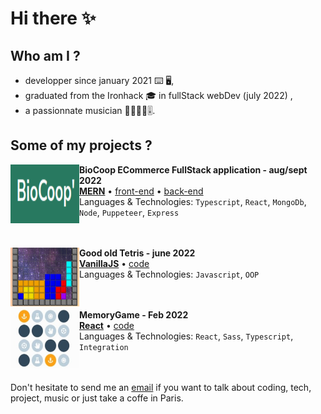 # Hi there ✨

## Who am I ?

- developper since january 2021 ⌨️ 🖥️,
- graduated from the Ironhack 🎓 in fullStack webDev (july 2022) ,
- a passionnate musician 🎺🎹🎷🎸🎚️.

## Some of my projects ?

[<img align="left" height="94px" width="110px" alt="biocoop-image" src="https://github.com/RomainC75/RomainC75/raw/main/bioCoop.png"/>](https://biocoop-ecommerce.netlify.app/)

**BioCoop ECommerce FullStack application - aug/sept 2022** \
[**MERN**](https://biocoop-ecommerce.netlify.app/) • [front-end](https://github.com/RomainC75/ecommerce-front) • [back-end](https://github.com/RomainC75/ecommerce-back) \
Languages & Technologies: `Typescript`, `React`, `MongoDb`, `Node`, `Puppeteer`, `Express` \
<br/>
<br/>


[<img align="left" height="94px" width="110px" alt="tetris-image" src="https://github.com/RomainC75/RomainC75/raw/main/tetris.png"/>](https://romainc75.github.io/IronHack-retroTetris-JS/)

**Good old Tetris - june 2022** \
[**VanillaJS**](https://romainc75.github.io/IronHack-retroTetris-JS/) • [code](https://github.com/RomainC75/IronHack-retroTetris-JS) \
Languages & Technologies: `Javascript`, `OOP` \
<br/>
<br/>

[<img align="left" height="94px" width="110px" alt="memoryGame-image" src="https://github.com/RomainC75/RomainC75/raw/main/memoryGame.png"/>](https://romainchenard-memorygame.netlify.app/)

**MemoryGame - Feb 2022** \
[**React**](https://romainchenard-memorygame.netlify.app/) • [code](https://github.com/RomainC75/memoryGame-TS) \
Languages & Technologies: `React`, `Sass`, `Typescript`, `Integration` \
<br/>
<br/>

Don't hesitate to send me an [email](mailto:rom.chenard@gmail.com) if you want to talk about coding, tech, project, music or just take a coffe in Paris.
